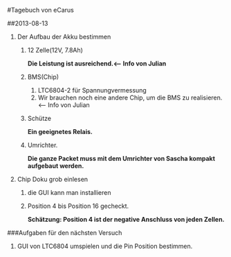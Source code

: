 #Tagebuch von eCarus

##2013-08-13

1. Der Aufbau der Akku bestimmen

	1. 12 Zelle(12V, 7.8Ah)

		**Die Leistung ist ausreichend.<-- Info von Julian**

	2. BMS(Chip)
		
		1. LTC6804-2 für Spannungvermessung
		2. Wir brauchen noch eine andere Chip, um die BMS zu realisieren. <-- Info von Julian
		
	3. Schütze

		**Ein geeignetes Relais.**

	4. Umrichter.

		**Die ganze Packet muss mit dem Umrichter von Sascha kompakt aufgebaut werden.**


2. Chip Doku grob einlesen

	1. die GUI kann man installieren
	2. Position 4 bis Position 16 gecheckt. 
		
		**Schätzung: Position 4 ist der negative Anschluss von jeden Zellen.**


###Aufgaben für den nächsten Versuch

1. GUI von LTC6804 umspielen und die Pin Position bestimmen.

